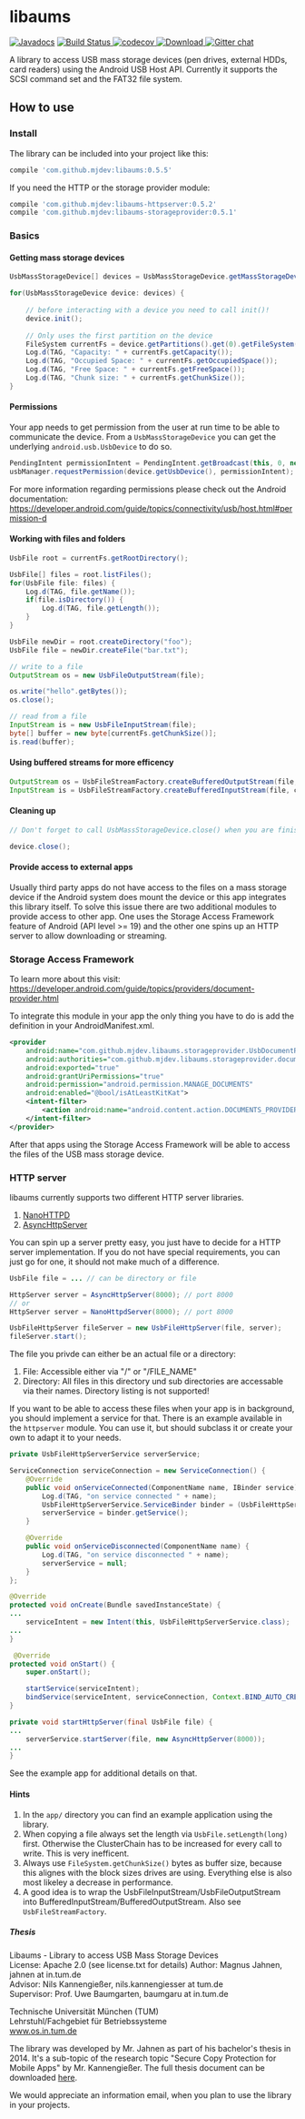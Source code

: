 libaums
=======
[![Javadocs](https://www.javadoc.io/badge/com.github.mjdev/libaums.svg)](https://www.javadoc.io/doc/com.github.mjdev/libaums)
[ ![Build Status](https://travis-ci.org/magnusja/libaums.svg?branch=develop)](https://travis-ci.org/magnusja/libaums)[ ![codecov](https://codecov.io/gh/magnusja/libaums/branch/develop/graph/badge.svg)](https://codecov.io/gh/magnusja/libaums)[ ![Download](https://api.bintray.com/packages/mjdev/maven/libaums/images/download.svg) ](https://bintray.com/mjdev/maven/libaums/_latestVersion)
[ ![Gitter chat](https://badges.gitter.im/gitterHQ/gitter.png)](https://gitter.im/libaums)

A library to access USB mass storage devices (pen drives, external HDDs, card readers) using the Android USB Host API. Currently it supports the SCSI command set and the FAT32 file system.

## How to use

### Install

The library can be included into your project like this:

```ruby
compile 'com.github.mjdev:libaums:0.5.5'
```

If you need the HTTP or the storage provider module:

```ruby
compile 'com.github.mjdev:libaums-httpserver:0.5.2'
compile 'com.github.mjdev:libaums-storageprovider:0.5.1'
```

### Basics
#### Getting mass storage devices

```java
UsbMassStorageDevice[] devices = UsbMassStorageDevice.getMassStorageDevices(this /* Context or Activity */);

for(UsbMassStorageDevice device: devices) {
    
    // before interacting with a device you need to call init()!
    device.init();
    
    // Only uses the first partition on the device
    FileSystem currentFs = device.getPartitions().get(0).getFileSystem();
    Log.d(TAG, "Capacity: " + currentFs.getCapacity());
    Log.d(TAG, "Occupied Space: " + currentFs.getOccupiedSpace());
    Log.d(TAG, "Free Space: " + currentFs.getFreeSpace());
    Log.d(TAG, "Chunk size: " + currentFs.getChunkSize());
}
```

#### Permissions

Your app needs to get permission from the user at run time to be able to communicate the device. From a `UsbMassStorageDevice` you can get the underlying `android.usb.UsbDevice` to do so.

```java
PendingIntent permissionIntent = PendingIntent.getBroadcast(this, 0, new Inten(ACTION_USB_PERMISSION), 0);
usbManager.requestPermission(device.getUsbDevice(), permissionIntent);
```

For more information regarding permissions please check out the Android documentation: https://developer.android.com/guide/topics/connectivity/usb/host.html#permission-d

#### Working with files and folders

```java
UsbFile root = currentFs.getRootDirectory();

UsbFile[] files = root.listFiles();
for(UsbFile file: files) {
    Log.d(TAG, file.getName());
    if(file.isDirectory()) {
        Log.d(TAG, file.getLength());
    }
}

UsbFile newDir = root.createDirectory("foo");
UsbFile file = newDir.createFile("bar.txt");

// write to a file
OutputStream os = new UsbFileOutputStream(file);

os.write("hello".getBytes());
os.close();

// read from a file
InputStream is = new UsbFileInputStream(file);
byte[] buffer = new byte[currentFs.getChunkSize()];
is.read(buffer);
```

#### Using buffered streams for more efficency

```java
OutputStream os = UsbFileStreamFactory.createBufferedOutputStream(file, currentFs);
InputStream is = UsbFileStreamFactory.createBufferedInputStream(file, currentFs);
```

#### Cleaning up

```java
// Don't forget to call UsbMassStorageDevice.close() when you are finished

device.close();
```

#### Provide access to external apps

Usually third party apps do not have access to the files on a mass storage device if the Android system does mount the device or this app integrates this library itself. To solve this issue there are two additional modules to provide access to other app. One uses the Storage Access Framework feature of Android (API level >= 19) and the other one spins up an HTTP server to allow downloading or streaming.

### Storage Access Framework

To learn more about this visit: https://developer.android.com/guide/topics/providers/document-provider.html

To integrate this module in your app the only thing you have to do is add the definition in your AndroidManifest.xml.

```xml
<provider
    android:name="com.github.mjdev.libaums.storageprovider.UsbDocumentProvider"
    android:authorities="com.github.mjdev.libaums.storageprovider.documents"
    android:exported="true"
    android:grantUriPermissions="true"
    android:permission="android.permission.MANAGE_DOCUMENTS"
    android:enabled="@bool/isAtLeastKitKat">
    <intent-filter>
        <action android:name="android.content.action.DOCUMENTS_PROVIDER" />
    </intent-filter>
</provider>
```

After that apps using the Storage Access Framework will be able to access the files of the USB mass storage device.

### HTTP server

libaums currently supports two different HTTP server libraries.

1. [NanoHTTPD](https://github.com/NanoHttpd/nanohttpd)
2. [AsyncHttpServer](https://github.com/koush/AndroidAsync/blob/master/AndroidAsync/src/com/koushikdutta/async/http/server/AsyncHttpServer.java)

You can spin up a server pretty easy, you just have to decide for a HTTP server implementation. If you do not have special requirements, you can just go for one, it should not make much of a difference.

```java
UsbFile file = ... // can be directory or file

HttpServer server = AsyncHttpServer(8000); // port 8000
// or
HttpServer server = NanoHttpdServer(8000); // port 8000

UsbFileHttpServer fileServer = new UsbFileHttpServer(file, server);
fileServer.start();
```

The file you privde can either be an actual file or a directory:

1. File: Accessible either via "/" or "/FILE_NAME"
2. Directory: All files in this directory und sub directories are accessable via their names. Directory listing is not supported!

If you want to be able to access these files when your app is in background, you should implement a service for that. There is an example available in the `httpserver` module. You can use it, but should subclass it or create your own to adapt it to your needs.

```java
private UsbFileHttpServerService serverService;

ServiceConnection serviceConnection = new ServiceConnection() {
    @Override
    public void onServiceConnected(ComponentName name, IBinder service) {
        Log.d(TAG, "on service connected " + name);
        UsbFileHttpServerService.ServiceBinder binder = (UsbFileHttpServerService.ServiceBinder) service;
        serverService = binder.getService();
    }

    @Override
    public void onServiceDisconnected(ComponentName name) {
        Log.d(TAG, "on service disconnected " + name);
        serverService = null;
    }
};

@Override
protected void onCreate(Bundle savedInstanceState) {
...
    serviceIntent = new Intent(this, UsbFileHttpServerService.class);
...
}

 @Override
protected void onStart() {
    super.onStart();

    startService(serviceIntent);
    bindService(serviceIntent, serviceConnection, Context.BIND_AUTO_CREATE);
}

private void startHttpServer(final UsbFile file) {
...
    serverService.startServer(file, new AsyncHttpServer(8000));
...
}
```

See the example app for additional details on that.


#### Hints

1. In the `app/` directory you can find an example application using the library.
2. When copying a file always set the length via `UsbFile.setLength(long)` first. Otherwise the ClusterChain has to be increased for every call to write. This is very inefficent.
3. Always use `FileSystem.getChunkSize()` bytes as buffer size, because this alignes with the block sizes drives are using. Everything else is also most likeley a decrease in performance.
4. A good idea is to wrap the UsbFileInputStream/UsbFileOutputStream into BufferedInputStream/BufferedOutputStream. Also see `UsbFileStreamFactory`.

##### Thesis

Libaums - Library to access USB Mass Storage Devices  
License: Apache 2.0 (see license.txt for details)
Author: Magnus Jahnen, jahnen at in.tum.de  
Advisor: Nils Kannengießer, nils.kannengiesser at tum.de  
Supervisor: Prof. Uwe Baumgarten, baumgaru at in.tum.de  


Technische Universität München (TUM)  
Lehrstuhl/Fachgebiet für Betriebssysteme  
www.os.in.tum.de  

The library was developed by Mr. Jahnen as part of his bachelor's thesis in 2014. It's a sub-topic of the research topic "Secure Copy Protection for Mobile Apps" by Mr. Kannengießer. The full thesis document can be downloaded [here](https://www.os.in.tum.de/fileadmin/w00bdp/www/Lehre/Abschlussarbeiten/Jahnen-thesis.pdf).

We would appreciate an information email, when you plan to use the library in your projects.
